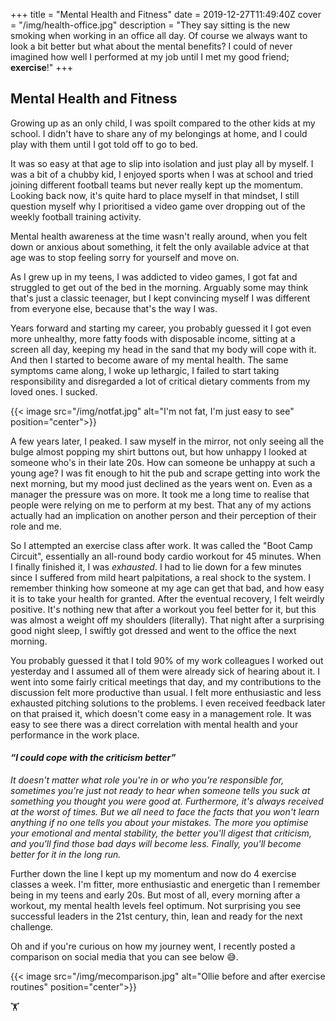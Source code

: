 +++
title = "Mental Health and Fitness"
date = 2019-12-27T11:49:40Z
cover = "/img/health-office.jpg"
description = "They say sitting is the new smoking when working in an office all day. Of course we always want to look a bit better but what about the mental benefits? I could of never imagined how well I performed at my job until I met my good friend; **exercise**!"
+++
## Mental Health and Fitness
Growing up as an only child, I was spoilt compared to the other kids at my school. I didn't have to share any of my belongings at home, and I could play with them until I got told off to go to bed.

It was so easy at that age to slip into isolation and just play all by myself. I was a bit of a chubby kid, I enjoyed sports when I was at school and tried joining different football teams but never really kept up the momentum. Looking back now, it's quite hard to place myself in that mindset, I still question myself why I prioritised a video game over dropping out of the weekly football training activity.

Mental health awareness at the time wasn't really around, when you felt down or anxious about something, it felt the only available advice at that age was to stop feeling sorry for yourself and move on.

As I grew up in my teens, I was addicted to video games, I got fat and struggled to get out of the bed in the morning. Arguably some may think that's just a classic teenager, but I kept convincing myself I was different from everyone else, because that's the way I was.

Years forward and starting my career, you probably guessed it I got even more unhealthy, more fatty foods with disposable income, sitting at a screen all day, keeping my head in the sand that my body will cope with it. And then I started to become aware of my mental health. The same symptoms came along, I woke up lethargic, I failed to start taking responsibility and disregarded a lot of critical dietary comments from my loved ones. I sucked.

{{< image src="/img/notfat.jpg" alt="I'm not fat, I'm just easy to see" position="center">}}

A few years later, I peaked. I saw myself in the mirror, not only seeing all the bulge almost popping my shirt buttons out, but how unhappy I looked at someone who's in their late 20s. How can someone be unhappy at such a young age? I was fit enough to hit the pub and scrape getting into work the next morning, but my mood just declined as the years went on. Even as a manager the pressure was on more. It took me a long time to realise that people were relying on me to perform at my best. That any of my actions actually had an implication on another person and their perception of their role and me.

So I attempted an exercise class after work. It was called the "Boot Camp Circuit", essentially an all-round body cardio workout for 45 minutes. When I finally finished it, I was _exhausted_. I had to lie down for a few minutes since I suffered from mild heart palpitations, a real shock to the system. I remember thinking how someone at my age can get that bad, and how easy it is to take your health for granted. After the eventual recovery, I felt weirdly positive. It's nothing new that after a workout you feel better for it, but this was almost a weight off my shoulders (literally). That night after a surprising good night sleep, I swiftly got dressed and went to the office the next morning.

You probably guessed it that I told 90% of my work colleagues I worked out yesterday and I assumed all of them were already sick of hearing about it. I went into some fairly critical meetings that day, and my contributions to the discussion felt more productive than usual. I felt more enthusiastic and less exhausted pitching solutions to the problems. I even received feedback later on that praised it, which doesn't come easy in a management role. It was easy to see there was a direct correlation with mental health and your performance in the work place.

#### _“I could cope with the criticism better”_
_It doesn't matter what role you're in or who you're responsible for, sometimes you're just not ready to hear when someone tells you suck at something you thought you were good at. Furthermore, it's always received at the worst of times. But we all need to face the facts that you won't learn anything if no one tells you about your mistakes. The more you optimise your emotional and mental stability, the better you'll digest that criticism, and you'll find those bad days will become less. Finally, you'll become better for it in the long run._

Further down the line I kept up my momentum and now do 4 exercise classes a week. I'm fitter, more enthusiastic and energetic than I remember being in my teens and early 20s. But most of all, every morning after a workout, my mental health levels feel optimum. Not surprising you see successful leaders in the 21st century, thin, lean and ready for the next challenge.

Oh and if you're curious on how my journey went, I recently posted a comparison on social media that you can see below 😅.

{{< image src="/img/mecomparison.jpg" alt="Ollie before and after exercise routines" position="center">}}

🏋
